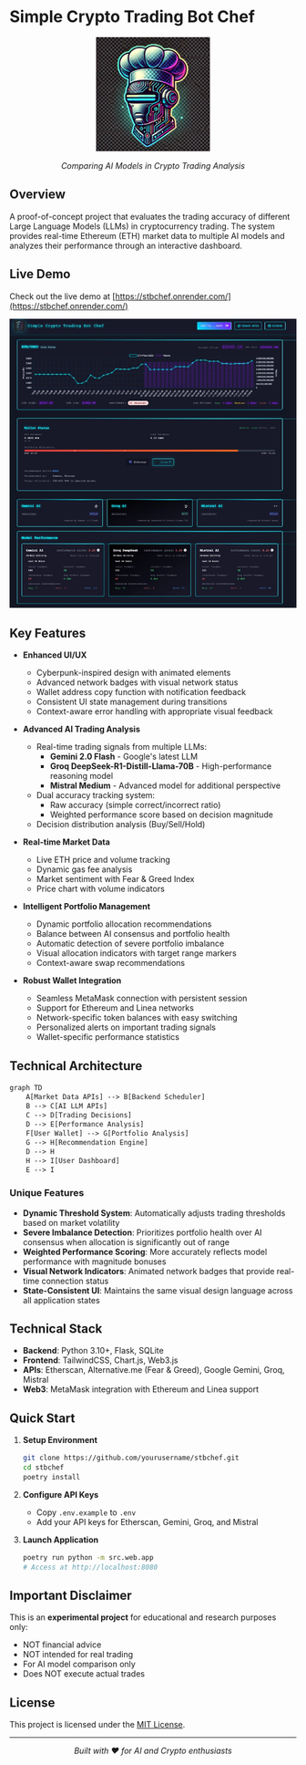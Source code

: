 # Simple Crypto Trading Bot Chef

<div align="center">
  <img src="src/web/static/robot.webp" alt="Trading Bot Chef Logo" width="200"/>
  <p><em>Comparing AI Models in Crypto Trading Analysis</em></p>
</div>

## Overview

A proof-of-concept project that evaluates the trading accuracy of different Large Language Models (LLMs) in cryptocurrency trading. The system provides real-time Ethereum (ETH) market data to multiple AI models and analyzes their performance through an interactive dashboard.

## Live Demo

Check out the live demo at [https://stbchef.onrender.com/](https://stbchef.onrender.com/)

<div align="center">
  <img src="src/web/static/website.jpg" alt="Trading Bot Chef Dashboard" width="800"/>
</div>

## Key Features

- **Enhanced UI/UX**
  - Cyberpunk-inspired design with animated elements
  - Advanced network badges with visual network status
  - Wallet address copy function with notification feedback
  - Consistent UI state management during transitions
  - Context-aware error handling with appropriate visual feedback

- **Advanced AI Trading Analysis**
  - Real-time trading signals from multiple LLMs:
    - **Gemini 2.0 Flash** - Google's latest LLM
    - **Groq DeepSeek-R1-Distill-Llama-70B** - High-performance reasoning model
    - **Mistral Medium** - Advanced model for additional perspective
  - Dual accuracy tracking system:
    - Raw accuracy (simple correct/incorrect ratio)
    - Weighted performance score based on decision magnitude
  - Decision distribution analysis (Buy/Sell/Hold)

- **Real-time Market Data**
  - Live ETH price and volume tracking
  - Dynamic gas fee analysis
  - Market sentiment with Fear & Greed Index
  - Price chart with volume indicators

- **Intelligent Portfolio Management**
  - Dynamic portfolio allocation recommendations
  - Balance between AI consensus and portfolio health
  - Automatic detection of severe portfolio imbalance
  - Visual allocation indicators with target range markers
  - Context-aware swap recommendations

- **Robust Wallet Integration**
  - Seamless MetaMask connection with persistent session
  - Support for Ethereum and Linea networks
  - Network-specific token balances with easy switching
  - Personalized alerts on important trading signals
  - Wallet-specific performance statistics

## Technical Architecture

```mermaid
graph TD
    A[Market Data APIs] --> B[Backend Scheduler]
    B --> C[AI LLM APIs]
    C --> D[Trading Decisions]
    D --> E[Performance Analysis]
    F[User Wallet] --> G[Portfolio Analysis]
    G --> H[Recommendation Engine]
    D --> H
    H --> I[User Dashboard]
    E --> I
```

### Unique Features

- **Dynamic Threshold System**: Automatically adjusts trading thresholds based on market volatility
- **Severe Imbalance Detection**: Prioritizes portfolio health over AI consensus when allocation is significantly out of range
- **Weighted Performance Scoring**: More accurately reflects model performance with magnitude bonuses
- **Visual Network Indicators**: Animated network badges that provide real-time connection status
- **State-Consistent UI**: Maintains the same visual design language across all application states

## Technical Stack

- **Backend**: Python 3.10+, Flask, SQLite
- **Frontend**: TailwindCSS, Chart.js, Web3.js
- **APIs**: Etherscan, Alternative.me (Fear & Greed), Google Gemini, Groq, Mistral
- **Web3**: MetaMask integration with Ethereum and Linea support

## Quick Start

1. **Setup Environment**
   ```bash
   git clone https://github.com/yourusername/stbchef.git
   cd stbchef
   poetry install
   ```

2. **Configure API Keys**
   - Copy `.env.example` to `.env`
   - Add your API keys for Etherscan, Gemini, Groq, and Mistral

3. **Launch Application**
   ```bash
   poetry run python -m src.web.app
   # Access at http://localhost:8080
   ```

## Important Disclaimer

This is an **experimental project** for educational and research purposes only:
- NOT financial advice
- NOT intended for real trading
- For AI model comparison only
- Does NOT execute actual trades

## License

This project is licensed under the [MIT License](LICENSE).

---
<div align="center">
  <em>Built with ❤️ for AI and Crypto enthusiasts</em>
</div>